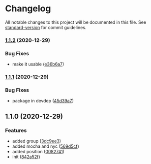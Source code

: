 # Changelog

All notable changes to this project will be documented in this file. See [standard-version](https://github.com/conventional-changelog/standard-version) for commit guidelines.

### [1.1.2](https://github.com/jlguenego/lexer/compare/v1.1.1...v1.1.2) (2020-12-29)


### Bug Fixes

* make it usable ([e36b6a7](https://github.com/jlguenego/lexer/commit/e36b6a71b9cd8581f0ef33307f434e0de5823af8))

### [1.1.1](https://github.com/jlguenego/lexer/compare/v1.1.0...v1.1.1) (2020-12-29)


### Bug Fixes

* package in devdep ([45d39a7](https://github.com/jlguenego/lexer/commit/45d39a77f5e879ea0b2ad618a813dd0f13ba62c3))

## 1.1.0 (2020-12-29)


### Features

* added group ([3dc9ee3](https://github.com/jlguenego/lexer/commit/3dc9ee35a15f35f1696e6f728acce9ba627df1eb))
* added mocha and nyc ([569d5cf](https://github.com/jlguenego/lexer/commit/569d5cff97c08ddfcdf678a8533df7410556c351))
* added position ([0082741](https://github.com/jlguenego/lexer/commit/008274154bcebcb839c2fe2d827ab8ce7a60ebe1))
* init ([842a52f](https://github.com/jlguenego/lexer/commit/842a52f0e3ea8bb9cd483aabd8827e382ea3b1f8))
